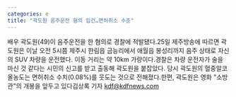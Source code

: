 ```yaml
---
categories: e
title: "곽도원 음주운전 혐의 입건…면허취소 수준"
---
```

배우 곽도원(49)이 음주운전을 한 혐의로 경찰에 적발됐다.25일 제주방송에 따르면 곽도원은 이날 오전 5시쯤 제주시 한림읍 금능리에서 애월읍 봉성리까지 음주 상태로 자신의 SUV 차량을 운전했다. 이동 거리는 약 10km 가량이다.경찰은 차량 운전자가 술을 마신 것 같다는 시민의 신고를 받고 출동해 곽도원을 붙잡았다. 당시 곽도원의 혈중알코올농도는 면허취소 수치(0.08%)를 웃도는 것으로 전해졌다.한편, 곽도원은 영화 "소방관"의 개봉을 앞두고 있다김상록 기자 kdf@kdfnews.com